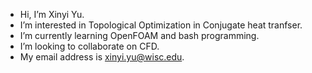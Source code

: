 - Hi, I’m Xinyi Yu.
- I’m interested in Topological Optimization in Conjugate heat tranfser.
- I’m currently learning OpenFOAM and bash programming.
- I’m looking to collaborate on CFD.
- My email address is xinyi.yu@wisc.edu.

<!---
ShaneXYu/Xinyi-Yu is a ✨ special ✨ repository because its `README.md` (this file) appears on your GitHub profile.
You can click the Preview link to take a look at your changes.
--->

